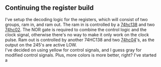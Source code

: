 ## Continuing the register build

I've setup the decoding logic for the registers, which will consist of two groups, ram in, and ram out.  The ram in is controlled by a [74hc138](https://www.mouser.com/datasheet/2/149/mm74hc138-303670.pdf) and two [74hc02](https://www.jameco.com/Jameco/Products/ProdDS/45188FSC.pdf).  The NOR gate is required to combine the control logic and the clock signal, otherwise there's no way to make it only work on the clock pulse.  Ram out is controlled by another 74HC138 and two [74hc04](https://www.jameco.com/Jameco/Products/ProdDS/45209FSC.pdf)'s, as the output on the 245's are active LOW.  
I've decided on using yellow for control signals, and I guess gray for modified control signals.  Plus, more colors is more better, right?  I've started a 